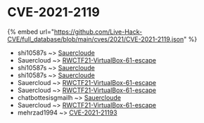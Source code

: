 # CVE-2021-2119
{% embed url="https://github.com/Live-Hack-CVE/full_database/blob/main/cves/2021/CVE-2021-2119.json" %}

* shi10587s ~> [Sauercloude](https://www.alice-snow.ru/2021/database/cve-2021-2119/sauercloude-shi10587s)
* Sauercloud ~> [RWCTF21-VirtualBox-61-escape](https://www.alice-snow.ru/2021/database/cve-2021-2119/rwctf21-virtualbox-61-escape-sauercloud)
* shi10587s ~> [Sauercloude](https://www.alice-snow.ru/2021/database/cve-2021-2119/sauercloude-shi10587s)
* shi10587s ~> [Sauercloude](https://www.alice-snow.ru/2021/database/cve-2021-2119/sauercloude-shi10587s)
* Sauercloud ~> [RWCTF21-VirtualBox-61-escape](https://www.alice-snow.ru/2021/database/cve-2021-2119/rwctf21-virtualbox-61-escape-sauercloud)
* Sauercloud ~> [RWCTF21-VirtualBox-61-escape](https://www.alice-snow.ru/2021/database/cve-2021-2119/rwctf21-virtualbox-61-escape-sauercloud)
* chatbottesisgmailh ~> [Sauercloude](https://www.alice-snow.ru/2021/database/cve-2021-2119/sauercloude-chatbottesisgmailh)
* Sauercloud ~> [RWCTF21-VirtualBox-61-escape](https://www.alice-snow.ru/2021/database/cve-2021-2119/rwctf21-virtualbox-61-escape-sauercloud)
* mehrzad1994 ~> [CVE-2021-21193](https://www.alice-snow.ru/2021/database/cve-2021-2119/cve-2021-21193-mehrzad1994)